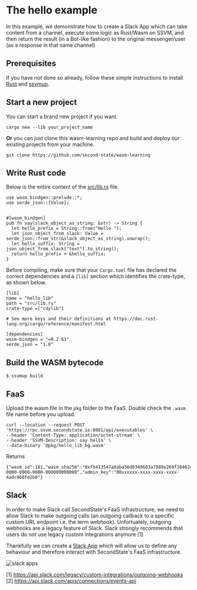 # The hello example

In this example, we demonstrate how to create a Slack App which can take content from a channel, execute some logic as Rust/Wasm on SSVM, and then return the result (in a Bot-like fashion) to the original messenger/user (as a response in that same channel)

## Prerequisites

If you have not done so already, follow these simple instructions to install [Rust](https://www.rust-lang.org/tools/install) and [ssvmup](https://www.secondstate.io/articles/ssvmup/).

## Start a new project

You can start a brand new project if you want. 
```
cargo new --lib your_project_name
```
**Or** you can just clone this wasm-learning repo and build and deploy our existing projects from your machine.
```
git clone https://github.com/second-state/wasm-learning
```

## Write Rust code

Below is the entire content of the [src/lib.rs](src/lib.rs) file.

```
use wasm_bindgen::prelude::*;
use serde_json::{Value};


#[wasm_bindgen]
pub fn say(slack_object_as_string: &str) -> String {
  let hello_prefix = String::from("Hello ");
  let json_object_from_slack: Value = serde_json::from_str(&slack_object_as_string).unwrap();
  let hello_suffix: String = json_object_from_slack["text"].to_string();
  return hello_prefix + &hello_suffix;
}
```

Before compiling, make sure that your `Cargo.toml` file has declared the correct dependencies and a `[lib]` section which identifies the crate-type, as shown below.

```
[lib]
name = "hello_lib"
path = "src/lib.rs"
crate-type =["cdylib"]

# See more keys and their definitions at https://doc.rust-lang.org/cargo/reference/manifest.html

[dependencies]
wasm-bindgen = "=0.2.61"
serde_json = "1.0"
```

## Build the WASM bytecode

```
$ ssvmup build
```

## FaaS

Upload the wasm file in the `pkg` folder to the FaaS. Double check the `.wasm` file name before you upload.

```
curl --location --request POST 'https://rpc.ssvm.secondstate.io:8081/api/executables' \
--header 'Content-Type: application/octet-stream' \
--header 'SSVM-Description: say hello' \
--data-binary '@pkg/hello_lib_bg.wasm'
```

Returns

```
{"wasm_id":161,"wasm_sha256":"0xfb413547a8aba56d0349603a7989e269f3846245e51804932b3e02bc0be4b665","usage_key":"00000000-0000-0000-0000-000000000000","admin_key":"00xxxxxx-xxxx-xxxx-xxxx-4adc960fd2b8"}
```

## Slack

In order to make Slack call SecondState's FaaS infrastructure, we need to allow Slack to make outgoing calls (an outgoing callback to a specific custom URL endpoint i.e. the term webhook). Unfortuately, outgoing webhooks are a legacy feature of Slack. Slack strongly recommends that users do not use legacy custom integrations anymore [1]

Thankfully we can create a [Slack App](https://api.slack.com/apps) which will allow us to define any behaviour and therefore interact with SecondState's FaaS infrastructure.

![slack apps]("../../images/slack_apps.png")




[1] https://api.slack.com/legacy/custom-integrations/outgoing-webhooks
[2] https://api.slack.com/apis/connections/events-api

